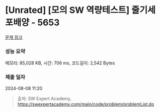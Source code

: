 # [Unrated] [모의 SW 역량테스트] 줄기세포배양 - 5653 

[문제 링크](https://swexpertacademy.com/main/code/problem/problemDetail.do?contestProbId=AWXRJ8EKe48DFAUo) 

### 성능 요약

메모리: 85,028 KB, 시간: 706 ms, 코드길이: 2,542 Bytes

### 제출 일자

2024-08-08 11:20



> 출처: SW Expert Academy, https://swexpertacademy.com/main/code/problem/problemList.do